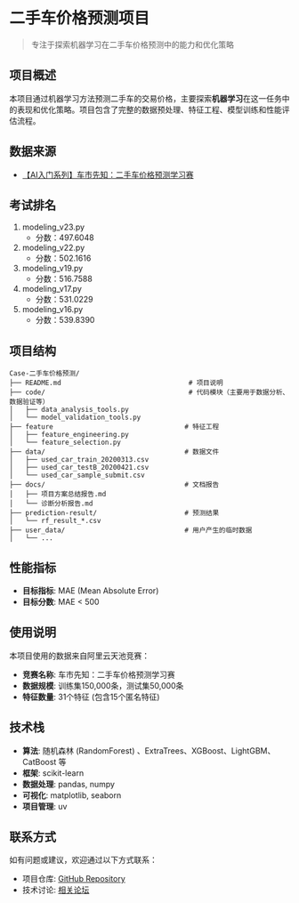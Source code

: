 # 二手车价格预测项目

> 专注于探索机器学习在二手车价格预测中的能力和优化策略

## 项目概述

本项目通过机器学习方法预测二手车的交易价格，主要探索**机器学习**在这一任务中的表现和优化策略。项目包含了完整的数据预处理、特征工程、模型训练和性能评估流程。

## 数据来源

- [【AI入门系列】车市先知：二手车价格预测学习赛](https://tianchi.aliyun.com/competition/entrance/231784/information)

## 考试排名

1. modeling_v23.py
    - 分数：497.6048
2. modeling_v22.py
    - 分数：502.1616
3. modeling_v19.py
    - 分数：516.7588
4. modeling_v17.py
    - 分数：531.0229
5. modeling_v16.py
    - 分数：539.8390

## 项目结构

```
Case-二手车价格预测/
├── README.md                                # 项目说明
├── code/                                    # 代码模块（主要用于数据分析、数据验证等）
│   ├── data_analysis_tools.py
│   └── model_validation_tools.py
├── feature                                 # 特征工程    
│   ├── feature_engineering.py
│   └── feature_selection.py
├── data/                                   # 数据文件
│   ├── used_car_train_20200313.csv
│   ├── used_car_testB_20200421.csv
│   └── used_car_sample_submit.csv
├── docs/                                   # 文档报告
│   ├── 项目方案总结报告.md
│   └── 诊断分析报告.md
├── prediction-result/                      # 预测结果
│   └── rf_result_*.csv
├── user_data/                              # 用户产生的临时数据
│   └── ...
```

## 性能指标

- **目标指标**: MAE (Mean Absolute Error)
- **目标分数**: MAE \< 500

## 使用说明

本项目使用的数据来自阿里云天池竞赛：
- **竞赛名称**: 车市先知：二手车价格预测学习赛
- **数据规模**: 训练集150,000条，测试集50,000条
- **特征数量**: 31个特征 (包含15个匿名特征)

## 技术栈

- **算法**: 随机森林 (RandomForest) 、ExtraTrees、XGBoost、LightGBM、CatBoost 等
- **框架**: scikit-learn
- **数据处理**: pandas, numpy
- **可视化**: matplotlib, seaborn
- **项目管理**: uv

## 联系方式

如有问题或建议，欢迎通过以下方式联系：
- 项目仓库: [GitHub Repository](https://github.com/lihaizhong/build-your-own-ai)
- 技术讨论: [相关论坛](https://tianchi.aliyun.com/competition/entrance/231784)